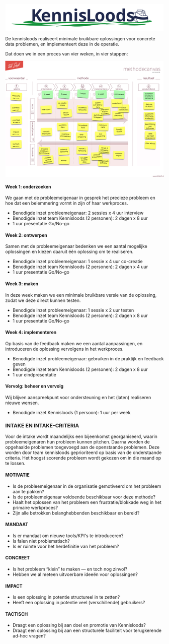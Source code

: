 <img src="./Logo KennisLoods.svg">

De kennisloods realiseert minimale bruikbare oplossingen voor concrete data problemen, en implementeert deze in de operatie.

Dat doen we in een proces van vier weken, in vier stappen:

<img src="./ingevuld-methode-canvas.png">

#### Week 1: onderzoeken
We gaan met de probleemeigenaar in gesprek het precieze probleem en hoe dat een belemmering vormt in zijn of haar werkproces.

* Benodigde inzet probleemeigenaar: 2 sessies x 4 uur interview
* Benodigde inzet team Kennisloods (2 personen): 2 dagen x 8 uur
* 1 uur presentatie Go/No-go

#### Week 2: ontwerpen
Samen met de probleemeigenaar bedenken we een aantal mogelijke oplossingen en kiezen daaruit één oplossing om te realiseren.

* Benodigde inzet probleemeigenaar: 1 sessie x 4 uur co-creatie
* Benodigde inzet team Kennisloods (2 personen): 2 dagen x 4 uur
* 1 uur presentatie Go/No-go

#### Week 3: maken
In deze week maken we een minimale bruikbare versie van de oplossing, zodat we deze direct kunnen testen.

* Benodigde inzet probleemeigenaar: 1 sessie x 2 uur testen
* Benodigde inzet team Kennisloods (2 personen): 2 dagen x 8 uur
* 1 uur presentatie Go/No-go

#### Week 4: implementeren
Op basis van de feedback maken we een aantal aanpassingen, en introduceren de oplossing vervolgens in het werkproces.

* Benodigde inzet probleemeigenaar: gebruiken in de praktijk en feedback geven
* Benodigde inzet team Kennisloods (2 personen): 2 dagen x 8 uur
* 1 uur eindpresentatie

#### Vervolg: beheer en vervolg
Wij blijven aanspreekpunt voor ondersteuning en het (laten) realiseren nieuwe wensen.

* Benodigde inzet Kennisloods (1 persoon): 1 uur per week

### INTAKE EN INTAKE-CRITERIA
Voor de intake wordt maandelijks een bijeenkomst georganiseerd, waarin probleemeigenaren hun probleem kunnen pitchen. Daarna worden de opgehaalde problemen toegevoegd aan de openstaande problemen. Deze worden door team kennisloods geprioriteerd op basis van de onderstaande criteria. Het hoogst scorende probleem wordt gekozen om in die maand  op te lossen.

#### MOTIVATIE
- Is de probleemeigenaar in de organisatie gemotiveerd om het probleem aan te pakken?
- Is de probleemeigenaar voldoende beschikbaar voor deze methode?
- Haalt het oplossen van het probleem een frustratie/blokkade weg in het primaire werkproces?
- Zijn alle betrokken belanghebbenden beschikbaar en bereid?

#### MANDAAT
- Is er mandaat om nieuwe tools/KPI's te introduceren?
- Is falen niet problematisch?
- Is er ruimte voor het herdefinitie van het probleem?

#### CONCREET
- Is het probleem “klein” te maken — en toch nog zinvol?
- Hebben we al meteen uitvoerbare ideeën voor oplossingen?

#### IMPACT
- Is een oplossing in potentie structureel in te zetten?
- Heeft een oplossing in potentie veel (verschillende) gebruikers?

#### TACTISCH
- Draagt een oplossing bij aan doel en promotie van Kennisloods?
- Draagt een oplossing bij aan een structurele faciliteit voor terugkerende ad-hoc vragen?
